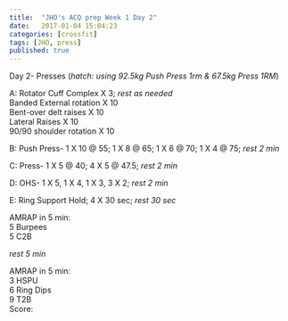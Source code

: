 ```yaml
---
title:  "JHO's ACQ prep Week 1 Day 2"
date:   2017-01-04 15:04:23
categories: [crossfit]
tags: [JHO, press]
published: true
---
```

Day 2- Presses (_hatch: using 92.5kg Push Press 1rm & 67.5kg Press 1RM_)

A: Rotator Cuff Complex X 3; _rest as needed_  
Banded External rotation X 10  
Bent-over delt raises X 10  
Lateral Raises X 10  
90/90 shoulder rotation X 10

B: Push Press- 1 X 10 @ 55; 1 X 8 @ 65; 1 X 6 @ 70; 1 X 4 @ 75; _rest 2 min_

C: Press- 1 X 5 @ 40; 4 X 5 @ 47.5; _rest 2 min_

D: OHS- 1 X 5, 1 X 4, 1 X 3, 3 X 2; _rest 2 min_

E: Ring Support Hold; 4 X 30 sec; _rest 30 sec_

AMRAP in 5 min:  
5 Burpees  
5 C2B

_rest 5 min_

AMRAP in 5 min:  
3 HSPU  
6 Ring Dips  
9 T2B  
Score: 